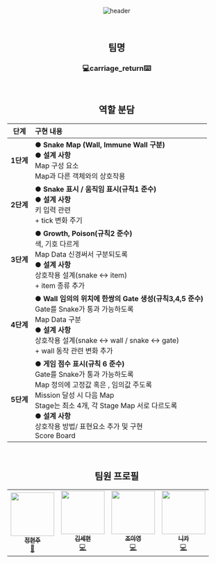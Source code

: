<div align=center>
  
![header](https://capsule-render.vercel.app/api?type=rounded&color=0:DC143C,100:006400&height=200&section=header&text=Snake&fontSize=65&fontColor=ffffff&desc=2024-1%20cpp%20carriage_return&descAlignY=80)

<br>

<div align=center>
  
## 팀명
### 💻carriage_return⌨️

<br>
<div align=center>

## 역할 분담
|단계|구현 내용|
|:---:|:---|
|**1단계**|● **Snake Map (Wall, Immune Wall 구분)** <br> ● **설계 사항** <br> Map 구성 요소 <br> Map과 다른 객체와의 상호작용|
|**2단계**|● **Snake 표시 / 움직임 표시(규칙1  준수)** <br> ● **설계 사항** <br> 키 입력 관련 <br> + tick 변화 주기 |
|**3단계**|● **Growth, Poison(규칙2  준수)** <br> 색, 기호 다르게 <br> Map Data 신경써서 구분되도록<br> ● **설계 사항** <br> 상호작용 설계(snake <-> item) <br> + item 종류 추가|
|**4단계**|●  **Wall 임의의 위치에 한쌍의 Gate 생성(규칙3,4,5 준수)** <br> Gate를 Snake가 통과 가능하도록 <br> Map Data 구분 <br> ● **설계 사항** <br> 상호작용 설계(snake <-> wall / snake <-> gate) <br> + wall 동작 관련 변화 추가 |
|**5단계**|● **게임 점수 표시(규칙 6 준수)** <br> Gate를 Snake가 통과 가능하도록 <br> Map 정의에 고정값 혹은 , 임의값 주도록 <br> Mission 달성 시 다음 Map <br> Stage는 최소 4개, 각 Stage Map 서로 다르도록 <br> ● **설계 사항** <br> 상호작용 방법/ 표현요소 추가 및 구현 <br> Score Board|

<br>
<div align=center>
  
## 팀원 프로필
<table>
<td align="center"><a href="https://github.com/jhj04"><img src="https://github.com/jhj04/2023-2_study_flutting_masters/assets/129846546/0dcb2d38-8530-45c8-99e5-c6f39aad0c9c" width="100px;" alt=""/><br /><sub><b>정현주</b></sub></a><br /><a href="https://github.com/jhj04" title="Code">🌉</a></td>
<td align="center"><a href="https://github.com/SeHyun-Kim04"><img src="https://github.com/jhj04/Snake_Game/assets/129846546/aa6031f5-912a-4dfc-a7d4-992e0a6fd2ac" width="100px;" alt=""/><br /><sub><b>김세현</b></sub></a><br /><a href="https://github.com/SeHyun-Kim04" title="Code">💻</a></td>
<td align="center"><a href="https://github.com/twnbay"><img src="https://github.com/jhj04/Snake_Game/assets/129846546/16f7796e-5bc2-4c34-8e7d-f93cac7bdad6" width="100px;" alt=""/><br /><sub><b>조아영</b></sub></a><br /><a href="https://github.com/twnbay" title="Code">💻</a></td>
<td align="center"><a href="https://github.com/seennothing"><img src="https://github.com/jhj04/Snake_Game/assets/129846546/e500ff73-55e4-49ed-952d-d4e0d0c73155" width="100px;" alt=""/><br /><sub><b>니카</b></sub></a><br /><a href="https://github.com/seennothing" title="Code">💻</a></td>

